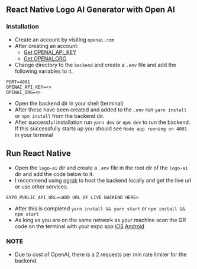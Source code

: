 ## React Native Logo AI Generator with Open AI

### Installation
- Create an account by visiting `openai.com`
- After creating an account: 
  - [Get OPENAI_API_KEY](https://platform.openai.com/api-keys)
  - [Get OPENAI_ORG](https://platform.openai.com/account/organization)
- Change directory to the `backend`  and create a `.env` file and add the following variables to it.
```dotenv
PORT=4001
OPENAI_API_KEY=<>
OPENAI_ORG=<>
```
- Open the backend dir in your shell (terminal)
- After these have been created and added to the `.env` run `yarn install` or `npm install` from the backend dir.
- After successful installation run `yarn dev` or `npm dev` to run the backend. If this successfully starts up you should see `Node app running on 4001` in your terminal

## Run React Native
- Open the `logo-ai` dir and create a `.env` file in the root dir of the `logo-ai` dir and add the code below to it.
- I recommend using [ngrok](https://ngrok.com/) to host the backend locally and get the live url or use other services.

```dotenv
EXPO_PUBLIC_API_URL=<ADD URL OF LIVE BACKEND HERE>
```
- After this is completed `yarn install && yarn start` or `npm install && npm start`
- As long as you are on the same network as your machine scan the QR code on the terminal with your expo app [iOS](https://apps.apple.com/us/app/expo-go/id982107779) [Android](https://play.google.com/store/apps/details?id=host.exp.exponent&hl=en_US)

### NOTE
- Due to cost of OpenAI, there is a 2 requests per min rate limiter for the backend.


